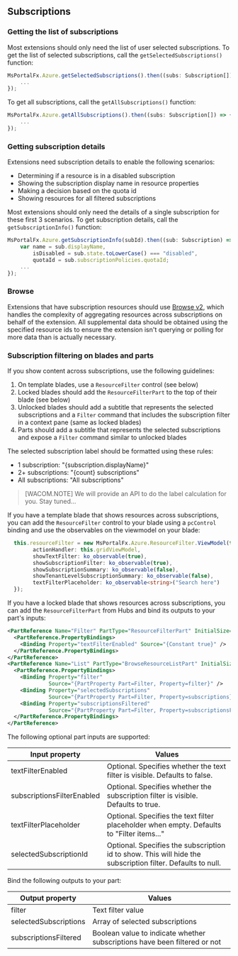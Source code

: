 <properties title="" pageTitle="Working with subscriptions" description="" authors="flanakin" />

## Subscriptions

### Getting the list of subscriptions
Most extensions should only need the list of user selected subscriptions. To get the list of selected subscriptions, call the `getSelectedSubscriptions()` function:

```ts
MsPortalFx.Azure.getSelectedSubscriptions().then((subs: Subscription[]) => {
    ...
});
```

To get all subscriptions, call the `getAllSubscriptions()` function:

```ts
MsPortalFx.Azure.getAllSubscriptions().then((subs: Subscription[]) => {
    ...
});
```

### Getting subscription details
Extensions need subscription details to enable the following scenarios:

* Determining if a resource is in a disabled subscription
* Showing the subscription display name in resource properties
* Making a decision based on the quota id
* Showing resources for all filtered subscriptions

Most extensions should only need the details of a single subscription for these first 3 scenarios. To get subscription details, call the `getSubscriptionInfo()` function:

```ts
MsPortalFx.Azure.getSubscriptionInfo(subId).then((sub: Subscription) => {
    var name = sub.displayName,
        isDisabled = sub.state.toLowerCase() === "disabled",
        quotaId = sub.subscriptionPolicies.quotaId;
    ...
});
```

### Browse
Extensions that have subscription resources should use [Browse v2](/documentation/articles/portalfx-browse#resources), which handles the complexity of aggregating resources across subscriptions on behalf of the extension. All supplemental data should be obtained using the specified resource ids to ensure the extension isn't querying or polling for more data than is actually necessary.


### Subscription filtering on blades and parts
If you show content across subscriptions, use the following guidelines:

1. On template blades, use a `ResourceFilter` control (see below)
1. Locked blades should add the `ResourceFilterPart` to the top of their blade (see below)
1. Unlocked blades should add a subtitle that represents the selected subscriptions and a `Filter` command that includes the subscription filter in a context pane (same as locked blades)
1. Parts should add a subtitle that represents the selected subscriptions and expose a `Filter` command similar to unlocked blades

The selected subscription label should be formatted using these rules:

* 1 subscription: "{subscription.displayName}"
* 2+ subscriptions: "{count} subscriptions"
* All subscriptions: "All subscriptions"

> [WACOM.NOTE] We will provide an API to do the label calculation for you. Stay tuned...

If you have a template blade that shows resources across subscriptions, you can add the `ResourceFilter` control to your blade using a `pcControl` binding and use the observables on the viewmodel on your blade:
```ts
  this.resourceFilter = new MsPortalFx.Azure.ResourceFilter.ViewModel(this._container, {
        actionHandler: this.gridViewModel,
        showTextFilter: ko_observable(true),
        showSubscriptionFilter: ko_observable(true),
        showSubscriptionSummary: ko_observable(false),
        showTenantLevelSubscriptionSummary: ko_observable(false),
        textFilterPlaceholder: ko_observable<string>("Search here")
  });
```

If you have a locked blade that shows resources across subscriptions, you can add the `ResourceFilterPart` from Hubs and bind its outputs to your part's inputs:

```xml
<PartReference Name="Filter" PartType="ResourceFilterPart" InitialSize="FullWidthFitHeight">
  <PartReference.PropertyBindings>
    <Binding Property="textFilterEnabled" Source="{Constant true}" />
  </PartReference.PropertyBindings>
</PartReference>
<PartReference Name="List" PartType="BrowseResourceListPart" InitialSize="FullWidthFitHeight">
  <PartReference.PropertyBindings>
    <Binding Property="filter"
             Source="{PartProperty Part=Filter, Property=filter}" />
    <Binding Property="selectedSubscriptions"
             Source="{PartProperty Part=Filter, Property=subscriptions}" />
    <Binding Property="subscriptionsFiltered"
             Source="{PartProperty Part=Filter, Property=subscriptionsFiltered}" />
  </PartReference.PropertyBindings>
</PartReference>
```

The following optional part inputs are supported:

| Input property             | Values |
|----------------------------|--------|
| textFilterEnabled          | Optional. Specifies whether the text filter is visible. Defaults to false. |
| subscriptionsFilterEnabled | Optional. Specifies whether the subscription filter is visible. Defaults to true. |
| textFilterPlaceholder      | Optional. Specifies the text filter placeholder when empty. Defaults to "Filter items..." |
| selectedSubscriptionId     | Optional. Specifies the subscription id to show. This will hide the subscription filter. Defaults to null. |

Bind the following outputs to your part:

| Output property       | Values |
|-----------------------|--------|
| filter                | Text filter value |
| selectedSubscriptions | Array of selected subscriptions |
| subscriptionsFiltered | Boolean value to indicate whether subscriptions have been filtered or not |

